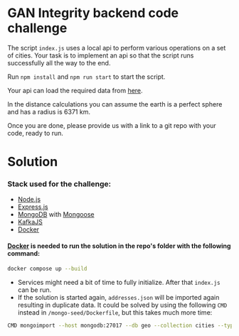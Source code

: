 # GAN Integrity backend code challenge

The script `index.js` uses a local api to perform various operations on a set of cities. Your task is to implement an api so that the script runs successfully all the way to the end.

Run `npm install` and `npm run start` to start the script.

Your api can load the required data from [here](addresses.json).

In the distance calculations you can assume the earth is a perfect sphere and has a radius is 6371 km.

Once you are done, please provide us with a link to a git repo with your code, ready to run.

# Solution

### Stack used for the challenge:

- [Node.js](https://nodejs.org/en)
- [Express.js](https://expressjs.com/)
- [MongoDB](https://www.mongodb.com/) with [Mongoose](https://mongoosejs.com/)
- [KafkaJS](https://kafka.js.org/)
- [Docker](https://www.docker.com/)

#### [Docker](https://www.docker.com/) is needed to run the solution in the repo's folder with the following command:

```bash
docker compose up --build
```

- Services might need a bit of time to fully initialize. After that `index.js` can be run.
- If the solution is started again, `addresses.json` will be imported again resulting in duplicate data. It could be solved by using the following `CMD` instead in `/mongo-seed/Dockerfile`, but this takes much more time:

```bash
CMD mongoimport --host mongodb:27017 --db geo --collection cities --type json --file ./addresses_geo.json --jsonArray --upsert --upsertFields guid
```
